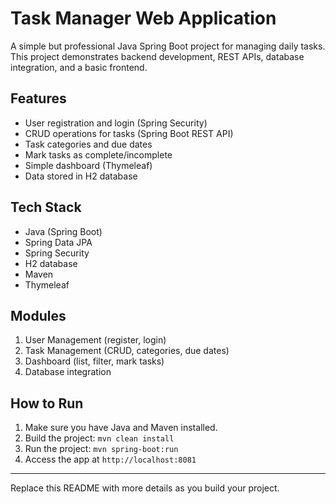# Task Manager Web Application

A simple but professional Java Spring Boot project for managing daily tasks. This project demonstrates backend development, REST APIs, database integration, and a basic frontend.

## Features
- User registration and login (Spring Security)
- CRUD operations for tasks (Spring Boot REST API)
- Task categories and due dates
- Mark tasks as complete/incomplete
- Simple dashboard (Thymeleaf)
- Data stored in H2 database

## Tech Stack
- Java (Spring Boot)
- Spring Data JPA
- Spring Security
- H2 database
- Maven
- Thymeleaf

## Modules
1. User Management (register, login)
2. Task Management (CRUD, categories, due dates)
3. Dashboard (list, filter, mark tasks)
4. Database integration

## How to Run
1. Make sure you have Java and Maven installed.
2. Build the project: `mvn clean install`
3. Run the project: `mvn spring-boot:run`
4. Access the app at `http://localhost:8081`

---

Replace this README with more details as you build your project.
